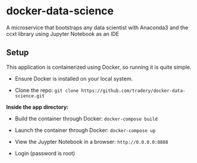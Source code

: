 # docker-data-science
A microservice that bootstraps any data scientist with Anaconda3 and the ccxt library using Jupyter Notebook as an IDE

## Setup

This application is containerized using Docker, so running it is quite simple.

- Ensure Docker is installed on your local system.

- Clone the repo: ```git clone https://github.com/tradery/docker-data-science.git```

**Inside the app directory:**
- Build the container through Docker: ```docker-compose build```

- Launch the container through Docker: ```docker-compose up```

- View the Juypter Notebook in a browser: ```http://0.0.0.0:8888```

- Login (password is root)
